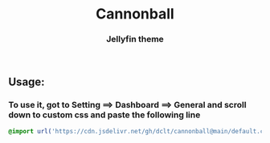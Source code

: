 <div align="center">
<h1>Cannonball</h1>
<h3>Jellyfin theme</h3>
</div>
<br>
<h2>Usage:</h2>
<h3> To use it, got to Setting ==> Dashboard ==> General and scroll down to custom css and paste the following line</h3>

```css
@import url('https://cdn.jsdelivr.net/gh/dclt/cannonball@main/default.css');
```